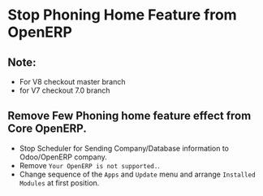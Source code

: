 Stop Phoning Home Feature from OpenERP
======================================

Note:
-----

* For V8 checkout master branch
* for V7 checkout 7.0 branch

Remove Few Phoning home feature effect from Core OpenERP.
---------------------------------------------------------

* Stop Scheduler for Sending Company/Database information to Odoo/OpenERP company.
* Remove ``Your OpenERP is not supported.``.
* Change sequence of the ``Apps`` and ``Update`` menu and arrange ``Installed Modules`` at first position.